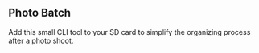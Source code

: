 ## Photo Batch

Add this small CLI tool to your SD card to simplify the organizing process after a photo shoot.